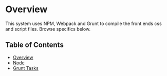 # Overview

This system uses NPM, Webpack and Grunt to compile the front ends css and script files. Browse specifics below.

## Table of Contents

* [Overview](/docs/build/README.md)
* [Node](/docs/build/node.md)
* [Grunt Tasks](/docs/build/grunt.md)